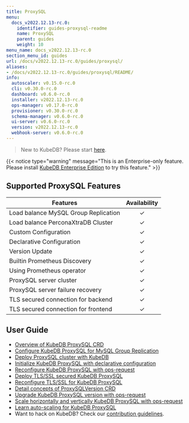 ```yaml
---
title: ProxySQL
menu:
  docs_v2022.12.13-rc.0:
    identifier: guides-proxysql-readme
    name: ProxySQL
    parent: guides
    weight: 10
menu_name: docs_v2022.12.13-rc.0
section_menu_id: guides
url: /docs/v2022.12.13-rc.0/guides/proxysql/
aliases:
- /docs/v2022.12.13-rc.0/guides/proxysql/README/
info:
  autoscaler: v0.15.0-rc.0
  cli: v0.30.0-rc.0
  dashboard: v0.6.0-rc.0
  installer: v2022.12.13-rc.0
  ops-manager: v0.17.0-rc.0
  provisioner: v0.30.0-rc.0
  schema-manager: v0.6.0-rc.0
  ui-server: v0.6.0-rc.0
  version: v2022.12.13-rc.0
  webhook-server: v0.6.0-rc.0
---
```


> New to KubeDB? Please start [here](/docs/v2022.12.13-rc.0/README).

{{< notice type="warning" message="This is an Enterprise-only feature. Please install [KubeDB Enterprise Edition](/docs/v2022.12.13-rc.0/setup/install/enterprise) to try this feature." >}}

## Supported ProxySQL Features

| Features                             | Availability |
| ------------------------------------ | :----------: |
| Load balance MySQL Group Replication |   &#10003;   |
| Load balance PerconaXtraDB Cluster   |   &#10003;   |
| Custom Configuration                 |   &#10003;   |
| Declarative Configuration            |   &#10003;   |
| Version Update                       |   &#10003;   |
| Builtin Prometheus Discovery         |   &#10003;   |
| Using Prometheus operator            |   &#10003;   |
| ProxySQL server cluster              |   &#10003;   |
| ProxySQL server failure recovery     |   &#10003;   |
| TLS secured connection for backend   |   &#10003;   |
| TLS secured connection for frontend  |   &#10003;   |

## User Guide

- [Overview of KubeDB ProxySQL CRD](/docs/v2022.12.13-rc.0/guides/proxysql/concepts/proxysql/) 
- [Configure KubeDB ProxySQL for MySQL Group Replication](/docs/v2022.12.13-rc.0/guides/proxysql/quickstart/mysqlgrp/)
- [Deploy ProxySQL cluster with KubeDB](/docs/v2022.12.13-rc.0/guides/proxysql/clustering/proxysql-cluster/) 
- [Initialize KubeDB ProxySQL with declarative configuration](/docs/v2022.12.13-rc.0/guides/proxysql/concepts/declarative-configuration/) 
- [Reconfigure KubeDB ProxySQL with ops-request](/docs/v2022.12.13-rc.0/guides/proxysql/concepts/opsrequest/)
- [Deploy TLS/SSL secured KubeDB ProxySQL](/docs/v2022.12.13-rc.0/guides/proxysql/tls/configure/)
- [Reconfigure TLS/SSL for KubeDB ProxySQL](/docs/v2022.12.13-rc.0/guides/proxysql/reconfigure-tls/cluster/)
- [Detail concepts of ProxySQLVersion CRD](/docs/v2022.12.13-rc.0/guides/proxysql/concepts/proxysql-version/)
- [Upgrade KubeDB ProxySQL version with ops-request](/docs/v2022.12.13-rc.0/guides/proxysql/upgrading/cluster/)
- [Scale horizontally and vertically KubeDB ProxySQL with ops-request](/docs/v2022.12.13-rc.0/guides/proxysql/scaling/horizontal-scaling/cluster/)
- [Learn auto-scaling for KubeDB ProxySQL](/docs/v2022.12.13-rc.0/guides/proxysql/autoscaler/compute/cluster/)
- Want to hack on KubeDB? Check our [contribution guidelines](/docs/v2022.12.13-rc.0/CONTRIBUTING).
